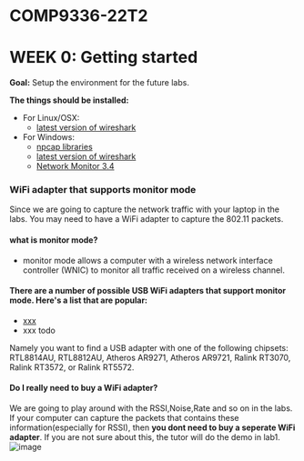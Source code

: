 # COMP9336-22T2

WEEK 0: 
Getting started 
===============
**Goal:** Setup the environment for the future labs. 

**The things should be installed:**
 - For Linux/OSX:  
   - [latest version of wireshark](https://www.wireshark.org/#download)  
 - For Windows:   
   - [npcap libraries](https://blog.packet-foo.com/2019/04/wireless-capture-on-windows/comment-page-1/)
   - [latest version of wireshark](https://www.wireshark.org/#download)
   - [Network Monitor 3.4](https://www.microsoft.com/en-au/download/details.aspx?id=4865)

### WiFi adapter that supports monitor mode
Since we are going to capture the network traffic with your laptop in the labs. You may need to have a WiFi adapter to capture the 802.11 packets. 
 

#### what is monitor mode?  
  - monitor mode allows a computer with a wireless network interface controller (WNIC) to monitor all traffic received on a wireless channel.

#### There are a number of possible USB WiFi adapters that support monitor mode. Here's a list that are popular:
- [xxx](https://www.amazon.com/)
- xxx todo

Namely you want to find a USB adapter with one of the following chipsets: RTL8814AU, RTL8812AU, Atheros AR9271, Atheros AR9721, Ralink RT3070, Ralink RT3572, or Ralink RT5572.


#### Do I really need to buy a WiFi adapter?
We are going to play around with the RSSI,Noise,Rate and so on in the labs. If your computer can capture the packets that contains these information(especially for RSSI), then **you dont need to buy a seperate WiFi adapter**. If you are not sure about this, the tutor will do the demo in lab1.
![image](https://user-images.githubusercontent.com/27357380/169868551-84398a7a-593b-44af-8d73-23edc4090ded.png)

